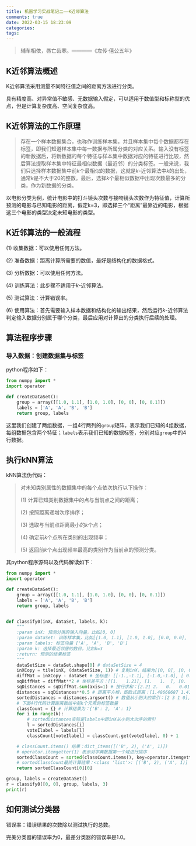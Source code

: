 ```yaml
---
title: 机器学习实战笔记二——K近邻算法
comments: true
date: 2022-03-15 18:23:09
categories:
tags:
---
```


> 辅车相依，唇亡齿寒。————《左传·僖公五年》

## K近邻算法概述

K近邻算法采用测量不同特征值之间的距离方法进行分类。

具有精度高、对异常值不敏感、无数据输入假定，可以适用于数值型和标称型的优点，但是计算复杂度高、空间复杂度高。

## K近邻算法的工作原理

>  存在一个样本数据集合，也称作训练样本集，并且样本集中每个数据都存在标签，即我们知道样本集中每一数据与所属分类的对应关系。输入没有标签的新数据后，将新数据的每个特征与样本集中数据对应的特征进行比较，然后算法提取样本集中特征最相似数据（最近邻）的分类标签。一般来说，我们只选择样本数据集中前*k*个最相似的数据，这就是*k*-近邻算法中*k*的出处，通常*k*是不大于20的整数。最后，选择*k*个最相似数据中出现次数最多的分类，作为新数据的分类。

以电影分类为例，统计电影中的打斗镜头次数与接吻镜头次数作为特征值，计算所预测的电影与已知电影的距离，假定k=3，即选择三个“距离”最靠近的电影，根据这三个电影的类型决定未知电影的类型。

## K近邻算法的一般流程

(1) 收集数据：可以使用任何方法。 

(2) 准备数据：距离计算所需要的数值，最好是结构化的数据格式。 

(3) 分析数据：可以使用任何方法。 

(4) 训练算法：此步骤不适用于*k*-近邻算法。 

(5) 测试算法：计算错误率。

(6) 使用算法：首先需要输入样本数据和结构化的输出结果，然后运行*k*-近邻算法判定输入数据分别属于哪个分类，最后应用对计算出的分类执行后续的处理。

## 算法程序步骤

### 导入数据：创建数据集与标签

python程序如下：

```python
from numpy import *
import operator

def createDataSet():
    group = array([[1.0, 1.1], [1.0, 1.0], [0, 0], [0, 0.1]])
    labels = ['A', 'A', 'B', 'B']
    return group, labels
```

这里我们创建了两组数据，一组4行两列的`group`矩阵，表示我们已知的4组数据，每组数据包含两个特征；`labels`表示我们已知的数据标签，分别对应`group`中的4行数据。

## 执行kNN算法

kNN算法伪代码：

>对未知类别属性的数据集中的每个点依次执行以下操作：
>
>(1) 计算已知类别数据集中的点与当前点之间的距离；
>
>(2) 按照距离递增次序排序；
>
>(3) 选取与当前点距离最小的*k*个点；
>
>(4) 确定前*k*个点所在类别的出现频率；
>
>(5) 返回前*k*个点出现频率最高的类别作为当前点的预测分类。

其python程序源码以及代码解读如下：

```python
from numpy import *
import operator

def createDataSet():
    group = array([[1.0, 1.1], [1.0, 1.0], [0, 0], [0, 0.1]])
    labels = ['A', 'A', 'B', 'B']
    return group, labels


def classify0(inX, dataSet, labels, k):
    """
    :param inX: 预测分类的输入向量，比如[0, 0]
    :param dataSet: 训练样本集，比如[[1.0, 1.1], [1.0, 1.0], [0.0, 0.0], [0, 0.1]]
    :param labels: 标签向量 ['A', 'A', 'B', 'B']
    :param k: 选择最近邻居的数目，比如k=3
    :return: 预测的结果标签
    """
    dataSetSize = dataSet.shape[0] # dataSetSize = 4
    inXCopy = tile(inX, (dataSetSize, 1)) # 复制inX，结果为[[0, 0], [0, 0], [0, 0], [0, 0]]，为计算欧式距离做准备
    diffMat = inXCopy - dataSet # 坐标差: [[-1.,-1.1], [-1.0,-1.0], [ 0.0, 0.0], [ 0.0, -0.1]]
    sqDiffMat = diffMat**2 # 坐标差平方：[[1.   1.21], [1.   1.  ], [0.   0.  ], [0.   0.01]]
    sqDistances = sqDiffMat.sum(axis=1) # 按行求和：[2.21 2.   0.   0.01]
    distances = sqDistances**0.5 # 距离平方根，即欧式距离：[1.48660687 1.41421356 0.         0.1       ]
    sortedDistances = distances.argsort() # 数值从小到大的索引：[2 3 1 0], 即数组distance中实际顺序为[distance[2], distance[3], distance[1], distance[0]]
    # 下面4行代码计算距离数组中前k个元素的标签数量
    classCount = {} # 计算结果为：{'B': 2, 'A': 1}
    for i in range(k):
        # sortedDistances实际是labels中距inX从小到大次序的索引
        l = sortedDistances[i]
        voteIlabel = labels[l]
        classCount[voteIlabel] = classCount.get(voteIlabel, 0) + 1

    # classCount.items() 结果：dict_items([('B', 2), ('A', 1)])
    # operator.itemgetter(1) 表示对字典数据第一个域进行排序
    sortedClassCount = sorted(classCount.items(), key=operator.itemgetter(1), reverse=True)
    # sortedClassCount最终计算结果：<class 'list'>: [('B', 2), ('A', 1)]
    return sortedClassCount[0][0]

group, labels = createDataSet()
r = classify0([0, 0], group, labels, 3)
print(r)
```



## 如何测试分类器

错误率：错误结果的次数除以测试执行的总数。

完美分类器的错误率为0，最差分类器的错误率是1.0。



